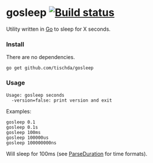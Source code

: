 ﻿# gosleep [![Build status](https://ci.appveyor.com/api/projects/status/ymwk8atrb6tiig2y?svg=true)](https://ci.appveyor.com/project/tischda/gosleep)

Utility written in [Go](https://www.golang.org) to sleep for X seconds.

### Install

There are no dependencies.

~~~
go get github.com/tischda/gosleep
~~~

### Usage

~~~
Usage: gosleep seconds
  -version=false: print version and exit
~~~

Examples:

~~~
gosleep 0.1
gosleep 0.1s
gosleep 100ms
gosleep 100000us
gosleep 100000000ns
~~~

Will sleep for 100ms (see [ParseDuration](http://golang.org/pkg/time/#ParseDuration) for time formats).

